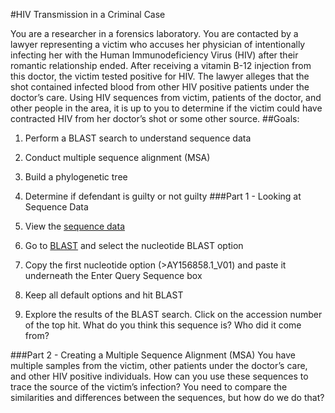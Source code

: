 #HIV Transmission in a Criminal Case

You are a researcher in a forensics laboratory. You are contacted by a lawyer representing a victim who accuses her physician of intentionally infecting her with the Human Immunodeficiency Virus (HIV) after their romantic relationship ended. After receiving a vitamin B-12 injection from this doctor, the victim tested positive for HIV. The lawyer alleges that the shot contained infected blood from other HIV positive patients under the doctor’s care. Using HIV sequences from victim, patients of the doctor, and other people in the area, it is up to you to determine if the victim could have contracted HIV from her doctor’s shot or some other source.
##Goals:
1.	Perform a BLAST search to understand sequence data
2.	Conduct multiple sequence alignment (MSA)
3.	Build a phylogenetic tree
4.	Determine if defendant is guilty or not guilty 
###Part 1 - Looking at Sequence Data
1.	View the [sequence data](https://github.com/hdehart/HIV_Workshop/blob/master/HIV_subset.fas)

2.	Go to [BLAST](https://blast.ncbi.nlm.nih.gov/Blast.cgi) and select the nucleotide BLAST option
3.	Copy the first nucleotide option (>AY156858.1_V01) and paste it underneath the Enter Query Sequence box
4.	Keep all default options and hit BLAST
5.	Explore the results of the BLAST search. Click on the accession number of the top hit. What do you think this sequence is? Who did it come from? 

###Part 2 - Creating a Multiple Sequence Alignment (MSA)
You have multiple samples from the victim, other patients under the doctor’s care, and other HIV positive individuals. How can you use these sequences to trace the source of the victim’s infection? You need to compare the similarities and differences between the sequences, but how do we do that? 

